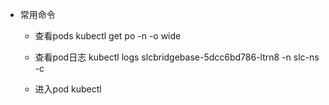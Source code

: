 - 常用命令

  - 查看pods
    kubectl get po -n -o wide

  - 查看pod日志 
    kubectl logs slcbridgebase-5dcc6bd786-ltrn8 -n slc-ns -c
  -  进入pod
    kubectl 